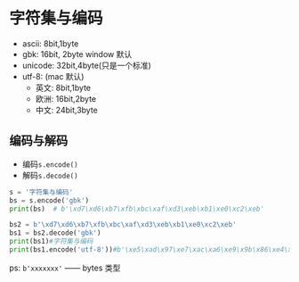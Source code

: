 # 字符集与编码

- ascii: 8bit,1byte
- gbk: 16bit, 2byte window 默认
- unicode: 32bit,4byte(只是一个标准)
- utf-8: (mac 默认)
  - 英文: 8bit,1byte
  - 欧洲: 16bit,2byte
  - 中文: 24bit,3byte

## 编码与解码

- 编码`s.encode()`
- 解码`s.decode()`

```python
s = '字符集与编码'
bs = s.encode('gbk')
print(bs)  # b'\xd7\xd6\xb7\xfb\xbc\xaf\xd3\xeb\xb1\xe0\xc2\xeb'

bs2 = b'\xd7\xd6\xb7\xfb\xbc\xaf\xd3\xeb\xb1\xe0\xc2\xeb'
bs1 = bs2.decode('gbk')
print(bs1)#字符集与编码
print(bs1.encode('utf-8'))#b'\xe5\xad\x97\xe7\xac\xa6\xe9\x9b\x86\xe4\xb8\x8e\xe7\xbc\x96\xe7\xa0\x81'
```

ps: `b'xxxxxxx'` —— bytes 类型
